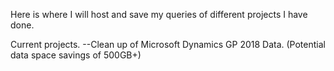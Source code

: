 Here is where I will host and save my queries of different projects I have done.

Current projects.
--Clean up of Microsoft Dynamics GP 2018 Data. (Potential data space savings of 500GB+)

